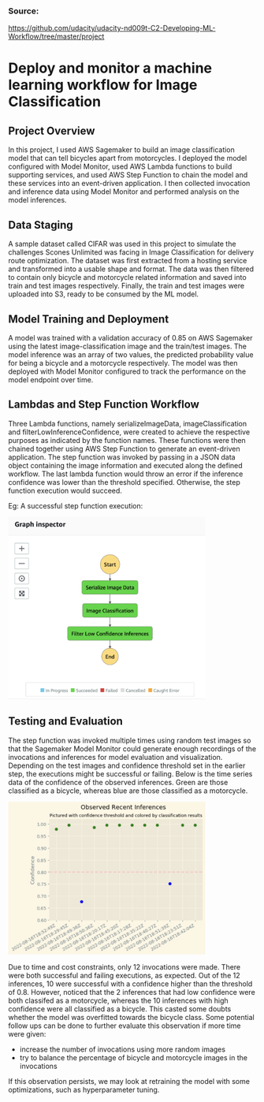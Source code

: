 ### Source:
https://github.com/udacity/udacity-nd009t-C2-Developing-ML-Workflow/tree/master/project

# Deploy and monitor a machine learning workflow for Image Classification

## Project Overview
In this project, I used AWS Sagemaker to build an image classification model that can tell bicycles apart from motorcycles. I deployed the model configured with Model Monitor, used AWS Lambda functions to build supporting services, and used AWS Step Function to chain the model and these services into an event-driven application. I then collected invocation and inference data using Model Monitor and performed analysis on the model inferences.

## Data Staging
A sample dataset called CIFAR was used in this project to simulate the challenges Scones Unlimited was facing in Image Classification for delivery route optimization. The dataset was first extracted from a hosting service and transformed into a usable shape and format. The data was then filtered to contain only bicycle and motorcycle related information and saved into train and test images respectively. Finally, the train and test images were uploaded into S3, ready to be consumed by the ML model.

## Model Training and Deployment
A model was trained with a validation accuracy of 0.85 on AWS Sagemaker using the latest image-classification image and the train/test images. The model inference was an array of two values, the predicted probability value for being a bicycle and a motorcycle respectively. The model was then deployed with Model Monitor configured to track the performance on the model endpoint over time.

## Lambdas and Step Function Workflow
Three Lambda functions, namely serializeImageData, imageClassification and filterLowInferenceConfidence, were created to achieve the respective purposes as indicated by the function names. These functions were then chained together using AWS Step Function to generate an event-driven application. The step function was invoked by passing in a JSON data object containing the image information and executed along the defined workflow. The last lambda function would throw an error if the inference confidence was lower than the threshold specified. Otherwise, the step function execution would succeed.

Eg: A successful step function execution:

<img src="img/step_function.png" alt="step_function.png" width="400"/>

## Testing and Evaluation
The step function was invoked multiple times using random test images so that the Sagemaker Model Monitor could generate enough recordings of the invocations and inferences for model evaluation and visualization. Depending on the test images and confidence threshold set in the earlier step, the executions might be successful or failing.
Below is the time series data of the confidence of the observed inferences. Green are those classified as a bicycle, whereas blue are those classified as a motorcycle.

<img src="img/inferences.png" alt="inferences.png" width="400"/>

Due to time and cost constraints, only 12 invocations were made. There were both successful and failing executions, as expected. Out of the 12 inferences, 10 were successful with a confidence higher than the threshold of 0.8. However, noticed that the 2 inferences that had low confidence were both classifed as a motorcycle, whereas the 10 inferences with high confidence were all classified as a bicycle. This casted some doubts whether the model was overfitted towards the bicycle class. Some potential follow ups can be done to further evaluate this observation if more time were given:
* increase the number of invocations using more random images
* try to balance the percentage of bicycle and motorcycle images in the invocations

If this observation persists, we may look at retraining the model with some optimizations, such as hyperparameter tuning.
